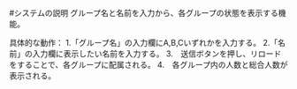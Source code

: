 #システムの説明
グループ名と名前を入力から、各グループの状態を表示する機能。

具体的な動作：
1.「グループ名」の入力欄にA,B,Cいずれかを入力する。
2.「名前」の入力欄に表示したい名前を入力する。
3.　送信ボタンを押し、リロードをすることで、各グループに配属される。
4.　各グループ内の人数と総合人数が表示される。
